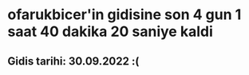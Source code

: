 # ofarukbicer'in gidisine son 4 gun 1 saat 40 dakika 20 saniye kaldi

## Gidis tarihi: 30.09.2022 :(